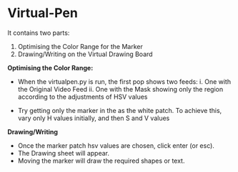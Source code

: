 # Virtual-Pen

It contains two parts:
1. Optimising the Color Range for the Marker
2. Drawing/Writing on the Virtual Drawing Board

**Optimising the Color Range:**
- When the virtualpen.py is run, the first pop shows two feeds:
i. One with the Original Video Feed
ii. One with the Mask showing only the region according to the adjustments of HSV values

- Try getting only the marker in the as the white patch. To achieve this, vary only H values initially, and then S and V values

**Drawing/Writing** 
- Once the marker patch hsv values are chosen, click enter (or esc). 
- The Drawing sheet will appear. 
- Moving the marker will draw the required shapes or text.
